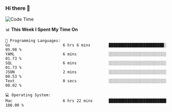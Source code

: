 ### Hi there 👋

<!--
**CrazyCollin/crazycollin** is a ✨ _special_ ✨ repository because its `README.md` (this file) appears on your GitHub profile.

Here are some ideas to get you started:

- 🔭 I’m currently working on ...
- 🌱 I’m currently learning ...
- 👯 I’m looking to collaborate on ...
- 🤔 I’m looking for help with ...
- 💬 Ask me about ...
- 📫 How to reach me: ...
- 😄 Pronouns: ...
- ⚡ Fun fact: ...
-->

<!--START_SECTION:waka-->
![Code Time](http://img.shields.io/badge/Code%20Time-3%2C012%20hrs%2018%20mins-blue)

📊 **This Week I Spent My Time On** 

```text
💬 Programming Languages: 
Go                       6 hrs 6 mins        ████████████████████████░   95.98 % 
YAML                     6 mins              ░░░░░░░░░░░░░░░░░░░░░░░░░   01.73 % 
SQL                      6 mins              ░░░░░░░░░░░░░░░░░░░░░░░░░   01.73 % 
JSON                     2 mins              ░░░░░░░░░░░░░░░░░░░░░░░░░   00.53 % 
Text                     0 secs              ░░░░░░░░░░░░░░░░░░░░░░░░░   00.02 % 

💻 Operating System: 
Mac                      6 hrs 22 mins       █████████████████████████   100.00 % 
```


<!--END_SECTION:waka-->
